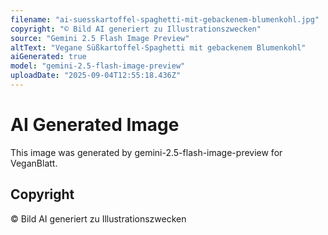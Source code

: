 ```yaml
---
filename: "ai-suesskartoffel-spaghetti-mit-gebackenem-blumenkohl.jpg"
copyright: "© Bild AI generiert zu Illustrationszwecken"
source: "Gemini 2.5 Flash Image Preview"
altText: "Vegane Süßkartoffel-Spaghetti mit gebackenem Blumenkohl"
aiGenerated: true
model: "gemini-2.5-flash-image-preview"
uploadDate: "2025-09-04T12:55:18.436Z"
---
```


# AI Generated Image

This image was generated by gemini-2.5-flash-image-preview for VeganBlatt.

## Copyright
© Bild AI generiert zu Illustrationszwecken

